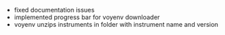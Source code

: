 * fixed documentation issues
* implemented progress bar for voyenv downloader
* voyenv unzips instruments in folder with instrument name and version
